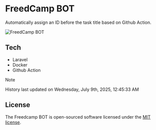 # FreedCamp BOT

Automatically assign an ID before the task title based on Github Action.

![FreedCamp BOT](https://repository-images.githubusercontent.com/737932867/7d34798b-2680-471c-b089-a78a718d3d6a)

## Tech

- Laravel
- Docker
- Github Action

> [!NOTE]  
> History last updated on Wednesday, July 9th, 2025, 12:45:33 AM

## License

The Freedcamp BOT is open-sourced software licensed under the [MIT license](https://opensource.org/licenses/MIT).
